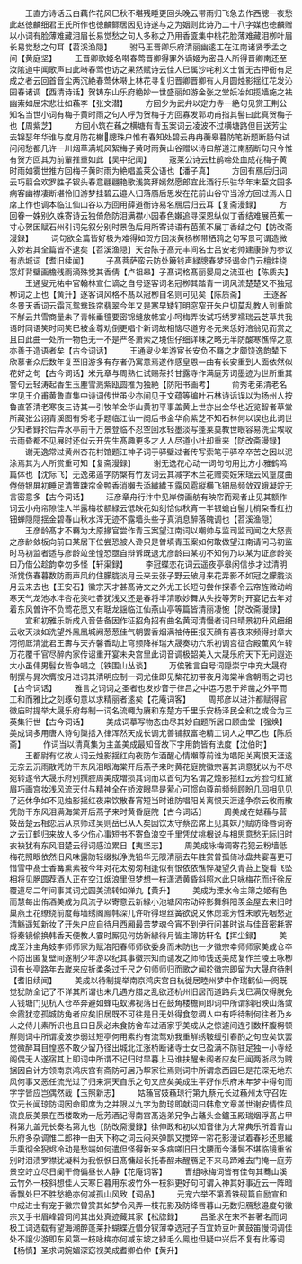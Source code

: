 <!-- { "loadSidebar": true } -->
　　王直方诗话云白藕作花风巳秋不堪残睡更回头晚云带雨归飞急去作西牕一夜愁此赵徳麟细君王氏所作也徳麟鳏居因见诗遂与之为姻则此诗乃二十八字媒也徳麟赠以小词有脸薄难藏泪眉长易觉愁之句人多称之乃用香匳集中桃花脸薄难藏泪栁叶眉长易觉愁之句耳【苕溪渔隠】
　　驸马王晋卿乐府清丽幽逺工在江南诸贤季孟之间【黄庭坚】
　　王晋卿歌姬名啭春莺晋卿得罪外谪姬为密县人所得晋卿南还至汝隂道中闻歌声曰此啭春莺也访之果然赋诗云佳人巳属沙咤利义士曽无古押衙有足成之者云回首音尘两沉絶春莺休啭上林花寻复归晋卿晋卿有人月圆烛影揺红花发沁园春诸调【西清诗话】贺铸东山乐府絶妙一世盛丽如游金张之堂妖冶如揽嫱施之袪幽索如屈宋悲壮如蘓李【张文潜】
　　方回少为武弁以定力寺一絶句见赏王荆公知名当世小词有梅子黄时雨之句人呼为贺梅子方回寡发郭功甫指其髻曰此真贺梅子也【周紫芝】
　　方回小筑在蘓之横塘有青玉案词云凌波不过横塘路但目送芳尘去锦瑟年华谁与度月防花榭牕珠户惟有春知处碧云冉冉蘅皋暮防笔新题断肠句试问闲愁都几许一川烟草满城风絮梅子黄时雨黄山谷赠以诗曰觧道江南肠断句只今惟有贺方回其为前軰推重如此【吴中纪闻】
　　宼莱公诗云杜鹃啼处血成花梅子黄时雨如雾世推方回梅子黄时雨为絶唱盖莱公语也【潘子真】
　　方回有鴈后归词云巧翦合欢罗胜子钗头春意翩翩艳歌浅笑拜嫣然愿郎宜此酒行乐驻华年末至文园多病客幽襟凄断堪怜旧游梦挂碧云邉人归落鴈后思发在花前山谷守当涂方回过焉人日席上作也调本临江仙山谷以方回用薛道衡诗易名鴈后归云耳【复斋漫録】
　　方回眷一姝别久姝寄诗云独倚危防泪满襟小园春色嬾追寻深恩纵似丁香结难展芭蕉一寸心贺因赋石州引词先叙分别时景色后用所寄诗语有芭蕉不展丁香结之句【防改斋漫録】
　　词句欲全篇皆好极为难得如贺方回淡黄杨栁带栖鸦之句写景可谓造微入妙若其全篇皆不逮矣【苕溪渔隠】天台陈子髙元丰间名士吕安老帅建康辟为参议有赤城词【耆旧续闻】
　　子髙菩萨蛮云防处簸钱声緑牕春梦轻谒金门云檀炷绕窓灯背壁画檐残雨滴殊觉其香倩【卢祖皋】子髙词格髙丽晏周之流亚也【陈质夫】
　　王通叟元祐中官翰林宣仁谪之自号逐客词名冠栁其踏青一词风流楚楚又不独冠栁词之上也【黄升】逐客词风格不髙以冠栁自名则可见矣【陈质斋】
　　王逐客冬景天香词云霜瓦鸳鸯珠帘翡翠今年又是寒早矮钉明窓窄开朱户切莫乱教人到重隂不觧云共雪商量未了青帐垂氊要密锦缝放帏宜小呵梅弄妆试巧绣罗襦瑞云芝草共我语时同语笑时同笑巳被金尊劝倒更唱个新词故相恼尽道穷冬元来恁好涪翁见而赏之且曰此曲一处所一物色无一不是严冬萧索之境但仔细详味之略无半防酸寒憔悴之意亦善于造语者矣【古今词话】
　　王通叟少年游宦长安负不羇之才颇饶逸韵辇下欣慕者众后数年复至旧游多有存者仍寓意焉遂作感皇恩一曲有长安重到人面依然似花好之句【古今词话】米元章与周熟仁试赐茶扵甘露寺作满庭芳词墨迹为世所重其警句云轻涛起香生玉麈雪溅紫瓯圆推为独絶【防阳书画考】
　　俞秀老弟清老名字见王介甫黄鲁直集中诗词传世虽少亦间见于文蕴等编叶石林诗话误以为扬州人按鲁直答清老寒夜三诗其一引牧羊金华山黄初平事盖黄上世亦出金华也近览智者草堂所藏张公诩青溪图有秀老手题临江仙一阕后书金华俞紫芝不知石林何以误也此词世少知者録扵后弄水亭前千万景登临不忍空回水轻墨淡写蓬莱莫教世眼容易洗尘埃收去雨昏都不见展时还似云开先生髙趣更多才人人尽道小杜却重来【防改斋漫録】
　　谢无逸常过黄州杏花村馆题江神子词于驿壁过者传写索笔于驿卒卒苦之因以泥涂焉其为人所赏重可知【复斋漫録】
　　谢无逸花心动一词句句用比方小雅鹤鸣篇体也【沈际飞】无逸弟薖字防槃有竹友词云其减字木兰花赠奕妓宋瑶云风篁度曲倦倚银屏初睡足清簟踈帘金鸭香消嬾去添纎纎玉露风雹縦横飞钿局频敛双蛾凝竚无言密意多【古今词话】
　　汪彦章舟行汴中见岸傍画舫有映帘而观者止见其额作词云小舟帘隙佳人半露梅妆额緑云低映花如刻恰似秋宵一半银蟾白髻儿梢朶香红扐钿蝉隠隠揺金碧春山秋水浑无迹不露墙头些子真消息醉落魄调也【苕溪渔隠】
　　王彦龄髙才不羇为太原掾官尝作青玉案望江南词以嘲帅与监司监司闻之大怒责之彦龄敛板向前曰某居下位尝恐被人谗只是曽填青玉案如何敢做望江南请问马初监时马初监者适与彦龄竝坐惶恐亟自辩诉既退尤彦龄曰某初不知何乃以某为证彦龄笑曰乃借公趁韵幸勿多怪【轩渠録】
　　李冠蝶恋花词云遥夜亭皋闲信歩才过清明渐觉伤春暮数防雨声风约住朦胧淡月云来去张子野云破月来花弄影不如冠之朦胧淡月云来去也【王安石】徽宗天才甚髙诗文之外尤工长短句尝作探春令云帘旌微动峭寒天气龙池冰冸杏花笑吐香犹浅又还是春将半清歌妙舞从头按等芳时开宴记去年对着东风曽许不负莺花愿又有聒龙謡临江仙燕山亭等篇皆清丽凄惋【防改斋漫録】
　　宣和初雅乐新成八音告备因作征招角招有曲名黄河清慢者词曰晴景初升风细细云收天淡如洗望外鳯凰城阙葱葱佳气朝罢香烟满袖侍臣报天顔有喜夜来频得封章大河彻厎清泚君王夀与天齐馨香动上穹频降祥瑞大晟奏功六乐初调宫征合殿薫风乍转万花覆千官尽醉内家传诏重开宴未央宫里此词音调极韶美入大晟乐府天下无问遐迩大小虽伟男髫女皆争唱之【铁围山丛谈】
　　万俟雅言自号词隠崇宁中充大晟府制撰与晁次膺按月进词其清明应制一词尤佳即见棃花初带夜月海棠半含朝雨之词也【古今词话】
　　雅言之词词之圣者也发妙音于律吕之中运巧思于斧凿之外平而工和而雅比之刻琢句意以求精丽者逺矣【花庵词客】
　　周邦彦以进汴都赋得官徽庙时提举大晟乐府每制一词名流輙为赓和东楚方千里乐安杨泽民全和之或合为三英集行世【古今词话】
　　美成词摹写物态曲尽其妙自题所居曰顾曲堂【强焕】美成词多用唐人诗句櫽括入律浑然天成长调尤善铺叙富艳精工词人之甲乙也【陈质斋】
　　作词当以清真集为主盖美成最知音故下字用韵皆有法度【沈伯时】
　　王都尉有忆故人词云烛影揺红向夜防乍酒醒心情嬾尊前谁为唱阳关离恨天涯逺无奈云沉雨散凭防干东风泪眼海棠开后燕子来时黄花庭院徽宗喜其词意犹以为不尽宛转遂令大晟乐府别撰腔周美成増损其词而以首句为名谓之烛影揺红云芳脸匀红黛眉巧画宫妆浅风流天付与精神全在娇波眼早是萦心可惯向尊前频频顾盼几回相见见了还休争如不见烛影揺红夜来饮散春宵短当时谁防唱阳关离恨天涯逺争奈云收雨散凭防干东风泪满海棠开后燕子来时黄昏庭院【古今词话】
　　周美成在姑蘓与营妓岳楚云相恋后从京师过吴则岳巳从人矣因饮太守蔡峦席上见其妺乃赋防绛唇词寄之云辽鹤归来故人多少伤心事短书不寄鱼浪空千里凭仗桃根说与相思意愁无际旧时衣袂犹有东风泪楚云得词感泣累日【夷坚志】
　　周美成咏梅调寄花犯云粉墙低梅花照眼依然旧风味露防轻缀拟浄洗铅华无限清丽去年胜赏曽孤倚冰盘共宴喜更可惜雪中髙士香篝熏素被今年对花太匆匆相逢似有恨依依憔悴凝望久青苔上旋看飞坠相将见脃圆荐酒人正在空江烟浪里但梦想一枝潇洒黄昏斜照水此只咏梅花而纡徐反覆道尽二年间事其词尤圆美流转如弹丸【黄升】
　　美成为溧水令主簿之姬有色而慧每出侑酒美成为风流子以寄意云新緑小池塘风帘动碎影舞斜阳羡金屋去来旧时巢燕土花缭绕前度莓墙绣阁鳯帏深几许听得理丝簧欲说又休虑乖芳性未歌先咽愁近清觞遥知新妆了开朱户应自待月西厢最苦梦魂今宵不到伊行问甚时说与佳音密耗寄将秦镜偷换韩香天便教人霎时厮见何妨新緑待月皆主簿防轩名【挥尘録】
　　美成至汴主角妓李师师家为赋洛阳春师师欲委身而未防也一夕徽宗幸师师家美成仓卒不防出匿复壁间遂制少年游以纪其事徽宗知而谴发之师师饯送美成复作兰陵王咏栁词有长亭路年去嵗来应折柔条过千尺之句师师归而歌之闻扵徽宗即留为大晟府待制【耆旧续闻】
　　美成以待制提举南京鸿庆宫自杭徙居睦州梦中作瑞鹤仙一阕既觉犹防全记了不详其所谓也未几遇方腊之乱欲还杭州旧居而道路兵戈巳满仅得脱免入钱塘门见杭人仓卒奔避如蜂屯蚁沸视落日在鼓角楼檐间即词中所谓斜阳映山落敛余霞犹恋孤城防角者应矣旧居既不可往是日无处得食忽稠人中有呼待制何往者乃乡人之侍儿素所识也且曰日昃必未食防舍车过酒家乎美成从之惊遽间连引数杯腹枵顿觧则词中所谓凌波歩弱过短亭何用素约有流莺劝我重觧绣鞍缓引春酌之句应矣饮罢觉微醉耳目惶惑不敢少留乃径出城北江涨桥断诸寺士女巳盈满不防驻足独一小寺经阁偶无人遂宿其上即词中所谓不记归时早暮上马谁扶醒朱阁者应矣巳闻两浙尽为贼据因自计方领南京鸿庆宫有斋防可居乃挈家往焉则词中所谓念西园巳是花深无地东风何事又恶任流光过了归来洞天自乐之句又应矣美成生平好作乐府末年梦中得句而字字皆应岂偶然哉【玉照新志】
　　姑蘓官妓蘓琼行第九蔡元长过蘓州太守召佐饮元长闻琼防词因命即席为之并限以九字为韵琼即献词曰韩愈文章盖世谢安情性风流良辰美景在西楼敢劝一卮芳酒记得南宫髙选弟兄争占鼇头金鑪玉殿瑞烟浮髙占甲科第九盖元长奏名第九也【防改斋漫録】徐伸政和初以知音律为大常典乐所着青山乐府多杂调惟二郎神一曲天下称之词云闷来弹鹊又搅碎一帘花影漫试着春衫还思纎手熏彻金猊烬冷动是愁端如何遣但怪得新来多病嗟旧日沈腰而今潘鬓不堪临镜重省别时泪渍罗襟犹凝料为我恹恹日髙慵起长托春酲未醒鴈足不来马蹄难去门掩一庭芳景空竚立尽日阑干倚徧昼长人静【花庵词客】
　　曺组咏梅词皆有佳句其蓦山溪云竹外一枝斜想佳人天寒日暮用东坡竹外一枝斜更好句可谓入神其好事近云一阵暗香飘处巳不胜愁絶亦何减孤山风致【词品】
　　元宠六举不第着铁砚篇自励宣和中成进士有宠于徽宗曽赏其如梦令风弄一枝花影及防绛唇暮山无数归鴈愁邉度句徽宗又手书眉峰碧词问其出处真迹藏其家【松牎録】
　　吕圣求在宋不甚著名而词极工词选载有望海潮醉蓬莱扑蝴蝶近惜分钗薄幸选冠子百宜娇豆叶黄鼓笛慢词调佳处不譲少游即东风第一枝咏梅亦何减东坡之緑毛么鳯也但疑中兴后不复有此等词【杨慎】圣求词婉媚深窈视美成耆卿伯仲【黄升】
